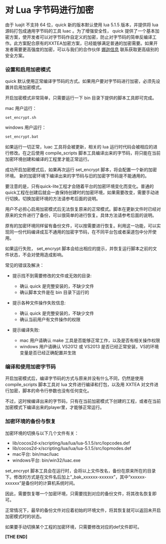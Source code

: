# 对 Lua 字节码进行加密

由于 luajit 不支持 64 位，quick 新的版本默认使用 lua 5.1.5 版本，并提供将 lua 源码打包成通用字节码的工具 luac 。为了增强安全性， quick 提供了一个基本加密方案，使开发者可以对字节码作自定义的加密，防止对字节码的简单反编译工作。此方案配合原有的XXTEA加密方案，已经能够满足普通的加密需要。如果开发者需要更高强度的加密，可以与我们的合作伙伴 [娜迦信息](http://www.nagain.com/) 联系获取更高级别的安全方案。

### 设置和启用加密模式

quick 默认使用正常编译字节码的方式。如果用户要对字节码进行加密，必须先设置并启用加密模式。

开启加密模式非常简单，只需要运行一下 bin 目录下提供的脚本工具即可完成。

mac 用户运行：

```
set_encrypt.sh
```
windows 用户运行：

```sh
set_encrypt.bat
```
如果运行一切正常，luac 工具将会被更新，相关的 lua 运行时代码会被相应的进行修改。在之后使用 compile_scripts 脚本工具编译出来的字节码，将只能在当前加密环境创建和编译的工程里才能正常运行。

成功开启加密模式后，如果再次运行 set_encrypt 脚本，将会配置一个新的加密环境。 新的加密环境下编译出来的字节码与旧的加密字节码是不能通用的。

要注意的是，只有quick-lite工程才会随着平台的加密环境变化而变化。普通的quick工程在创建后就会一直保持创建时的加密环境，如果需要改变，需要手动进行切换。切换加密环境的方法请参考后面的说明。

用户不必担心启用加密模式后无法恢复原来的正常模式。脚本在更新文件时已经对原来的文件进行了备份，可以很简单的进行恢复。具体方法请参考后面的说明。

原有的加密环境同样留有备份文件，可以按需要进行恢复。利用这一功能，可以实现同一份代码编译成互不通用的加密字节码，在不同平台包或者渠道包中分开使用。


如果运行失败， set_encrypt 脚本会给出相应的提示，并恢复运行脚本之前的文件状态，不会对使用造成影响。

常见的错误及解决：

-   提示找不到需要修改的文件或无效的目录: 

    -   确认 quick 是完整安装的，不缺少文件
    -   确认脚本文件是在 bin 目录下运行的


-   提示各种文件操作失败信息: 

    -   确认 quick 是完整安装的，不缺少文件
    -   确认当前用户有文件操作的权限


-   提示编译失败: 

    -   mac 用户请确认 make 工具是否能够正常工作，以及是否有相关操作权限
    -   windows 用户请确认 VS2012 或 VS2013 是否已经正常安装，VS的环境变量是否已经正确配置并生效


### 编译和使用加密字节码

开启加密模式后，编译字节码的方式与原来并没有什么不同，仍然是使用 compile_scripts 脚本工具对 lua 文件进行编译和打包，以及用 XXTEA 对文件进行加密，脚本的命令行参数也没有任何变化。

不过，这时候编译出来的字节码，只有在当前加密模式下创建的工程，或者在当前加密模式下编译出来的player里，才能够正常运行。


### 加密环境的备份与恢复

加密环境的切换与以下几个文件有关：
-   lib/cocos2d-x/scripting/lua/lua/lua-5.1.5/src/lopcodes.def 
-   lib/cocos2d-x/scripting/lua/lua/lua-5.1.5/src/lopmodes.def 
-   mac平台:  bin/mac/luac
-   windows平台:  bin/win32/luac.exe

set_encrypt 脚本工具会在运行时，会将以上文件改名，备份在原来所在的目录下。修改的方式是在文件名后加上“_bak_xxxxxx-xxxxxx”，其中“xxxxxx-xxxxxx”是备份时的计算机系统时间。

因此，需要恢复哪一个加密环境，只需要找到对应的备份文件，将其改名恢复即可。

正常情况下，最早的备份文件对应着初始的环境文件，将其恢复就可以返回未开启加密模式时的状态。

如果要手动切换某个工程的加密环境，只需要修改对应的def文件即可。


**\[THE END\]**